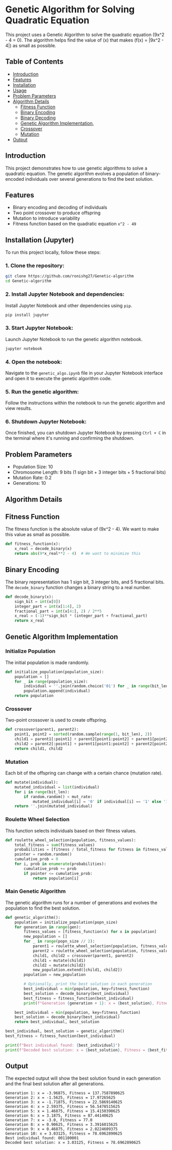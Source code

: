 # Genetic Algorithm for Solving Quadratic Equation

This project uses a Genetic Algorithm to solve the quadratic equation \(9x^2 - 4 = 0\). The algorithm helps find the value of \(x\) that makes \(f(x) = |9x^2 - 4|\) as small as possible.

## Table of Contents
- [Introduction](#introduction)
- [Features](#features)
- [Installation](#installation)
- [Usage](#usage)
- [Problem Parameters](#Problem-Parameters)
- [Algorithm Details](#algorithm-details)
  - [Fitness Function](#fitness-function)
  - [Binary Encoding](#binary-encoding)
  - [Binary Decoding](#binary-decoding)
  - [Genetic Algorithm Implementation](#Genetic_Algorithm_Implementation),
  - [Crossover](#crossover)
  - [Mutation](#mutation)
- [Output](#output)

## Introduction

This project demonstrates how to use genetic algorithms to solve a quadratic equation. The genetic algorithm evolves a population of binary-encoded individuals over several generations to find the best solution.

## Features

- Binary encoding and decoding of individuals
- Two point crossover to produce offspring
- Mutation to introduce variability
- Fitness function based on the quadratic equation `x^2 - 49`

## Installation (Jupyter)

To run this project locally, follow these steps:

### 1. Clone the repository:

   ```bash
   git clone https://github.com/ronishg27/Genetic-algorithm
   cd Genetic-algorithm
   ```


### 2. Install Jupyter Notebook and dependencies:

   Install Jupyter Notebook and other dependencies using `pip`.

   ```bash
   pip install jupyter
   ```


### 3. Start Jupyter Notebook:

   Launch Jupyter Notebook to run the genetic algorithm notebook.

   ```bash
   jupyter notebook
   ```

### 4. Open the notebook:

   Navigate to the `genetic_algo.ipynb` file in your Jupyter Notebook interface and open it to execute the genetic algorithm code.

### 5. Run the genetic algorithm:

   Follow the instructions within the notebook to run the genetic algorithm and view results.

### 6. Shutdown Jupyter Notebook:

   Once finished, you can shutdown Jupyter Notebook by pressing `Ctrl + C` in the terminal where it's running and confirming the shutdown.


## Problem Parameters

- Population Size: 10
- Chromosome Length: 9 bits (1 sign bit + 3 integer bits + 5 fractional bits)
- Mutation Rate: 0.2
- Generations: 10

## Algorithm Details

## Fitness Function

The fitness function is the absolute value of \(9x^2 - 4\). We want to make this value as small as possible.

```python
def fitness_function(x):
    x_real = decode_binary(x)
    return abs(9*x_real**2 - 4)  # We want to minimize this
```

## Binary Encoding

The binary representation has 1 sign bit, 3 integer bits, and 5 fractional bits. The `decode_binary` function changes a binary string to a real number.

```python
def decode_binary(x):
    sign_bit = int(x[0])
    integer_part = int(x[1:4], 2)
    fractional_part = int(x[4:], 2) / 2**5
    x_real = (-1)**sign_bit * (integer_part + fractional_part)
    return x_real
```

## Genetic Algorithm Implementation

### Initialize Population

The initial population is made randomly.

```python
def initialize_population(population_size):
    population = []
    for _ in range(population_size):
        individual = ''.join(random.choice('01') for _ in range(bit_len))
        population.append(individual)
    return population
```

### Crossover

Two-point crossover is used to create offspring.

```python
def crossover(parent1, parent2):
    point1, point2 = sorted(random.sample(range(1, bit_len), 2))
    child1 = parent1[:point1] + parent2[point1:point2] + parent1[point2:]
    child2 = parent2[:point1] + parent1[point1:point2] + parent2[point2:]
    return child1, child2
```

### Mutation

Each bit of the offspring can change with a certain chance (mutation rate).

```python
def mutate(individual):
    mutated_individual = list(individual)
    for i in range(bit_len):
        if random.random() < mut_rate:
            mutated_individual[i] = '0' if individual[i] == '1' else '1'
    return ''.join(mutated_individual)
```

### Roulette Wheel Selection

This function selects individuals based on their fitness values.

```python
def roulette_wheel_selection(population, fitness_values):
    total_fitness = sum(fitness_values)
    probabilities = [fitness / total_fitness for fitness in fitness_values]
    pointer = random.random()
    cumulative_prob = 0
    for i, prob in enumerate(probabilities):
        cumulative_prob += prob
        if pointer <= cumulative_prob:
            return population[i]
```

### Main Genetic Algorithm

The genetic algorithm runs for a number of generations and evolves the population to find the best solution.

```python
def genetic_algorithm():
    population = initialize_population(popn_size)
    for generation in range(gen):
        fitness_values = [fitness_function(x) for x in population]
        new_population = []
        for _ in range(popn_size // 2):
            parent1 = roulette_wheel_selection(population, fitness_values)
            parent2 = roulette_wheel_selection(population, fitness_values)
            child1, child2 = crossover(parent1, parent2)
            child1 = mutate(child1)
            child2 = mutate(child2)
            new_population.extend([child1, child2])
        population = new_population

        # Optionally, print the best solution in each generation
        best_individual = min(population, key=fitness_function)
        best_solution = decode_binary(best_individual)
        best_fitness = fitness_function(best_individual)
        print(f"Generation {generation + 1}: x = {best_solution}, Fitness = {best_fitness}")

    best_individual = min(population, key=fitness_function)
    best_solution = decode_binary(best_individual)
    return best_individual, best_solution

best_individual, best_solution = genetic_algorithm()
best_fitness = fitness_function(best_individual)

print(f"Best individual found: {best_individual}")
print(f"Decoded best solution: x = {best_solution}, Fitness = {best_fitness}")
```

## Output

The expected output will show the best solution found in each generation and the final best solution after all generations.

```
Generation 1: x = -3.96875, Fitness = 137.7587890625
Generation 2: x = -1.5625, Fitness = 17.97265625
Generation 3: x = -1.71875, Fitness = 22.5869140625
Generation 4: x = 2.59375, Fitness = 56.5478515625
Generation 5: x = 1.46875, Fitness = 15.4150390625
Generation 6: x = 3.1875, Fitness = 87.44140625
Generation 7: x = -3.0, Fitness = 77.0
Generation 8: x = 0.90625, Fitness = 3.3916015625
Generation 9: x = 0.46875, Fitness = 2.0224609375
Generation 10: x = 3.03125, Fitness = 78.6962890625
Best individual found: 001100001
Decoded best solution: x = 3.03125, Fitness = 78.6962890625
```

